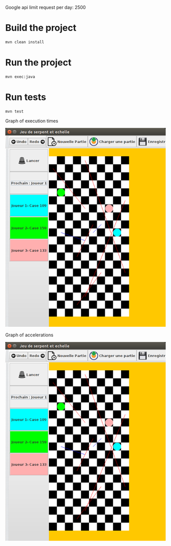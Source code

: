 Google api limit request per day: 2500

# Build the project
```sh
mvn clean install
```
# Run the project
```sh
mvn exec:java
```
# Run tests
```sh
mvn test
```

Graph of execution times

![Screenshot](https://raw.githubusercontent.com/GabrielGamy/SnakeScaleGame/master/src/resources/images/img.png)

Graph of accelerations

![Screenshot](https://raw.githubusercontent.com/GabrielGamy/SnakeScaleGame/master/src/resources/images/img.png)
